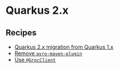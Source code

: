 # Quarkus 2.x

## Recipes

* [Quarkus 2.x migration from Quarkus 1.x](quarkus1to2migration.md)
* [Remove `avro-maven-plugin`](removeavromavenplugin.md)
* [Use `@GrpcClient`](grpcserviceannotationtogrpcclient.md)

